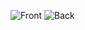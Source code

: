 ![Front](https://raw.githubusercontent.com/site-3/design/master/class-flyer-2013-fall/front.png)
![Back](https://raw.githubusercontent.com/site-3/design/master/class-flyer-2013-fall/back.png)
